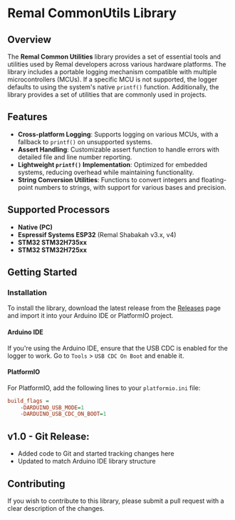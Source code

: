 # Remal CommonUtils Library

## Overview
The **Remal Common Utilities** library provides a set of essential tools and utilities used by Remal developers across various hardware platforms. The library includes a portable logging mechanism compatible with multiple microcontrollers (MCUs). If a specific MCU is not supported, the logger defaults to using the system's native `printf()` function. Additionally, the library provides a set of utilities that are commonly used in projects.

## Features
- **Cross-platform Logging**: Supports logging on various MCUs, with a fallback to `printf()` on unsupported systems.
- **Assert Handling**: Customizable assert function to handle errors with detailed file and line number reporting.
- **Lightweight `printf()` Implementation**: Optimized for embedded systems, reducing overhead while maintaining functionality.
- **String Conversion Utilities**: Functions to convert integers and floating-point numbers to strings, with support for various bases and precision.

## Supported Processors
- **Native (PC)**
- **Espressif Systems ESP32** (Remal Shabakah v3.x, v4)
- **STM32 STM32H735xx**
- **STM32 STM32H725xx**

## Getting Started
### Installation
To install the library, download the latest release from the [Releases](ww) page and import it into your Arduino IDE or PlatformIO project.

#### Arduino IDE
If you're using the Arduino IDE, ensure that the USB CDC is enabled for the logger to work. Go to `Tools` > `USB CDC On Boot` and enable it.

#### PlatformIO
For PlatformIO, add the following lines to your `platformio.ini` file:
```ini
build_flags = 
    -DARDUINO_USB_MODE=1
    -DARDUINO_USB_CDC_ON_BOOT=1
```

## v1.0 - Git Release:
- Added code to Git and started tracking changes here
- Updated to match Arduino IDE library structure

## Contributing
If you wish to contribute to this library, please submit a pull request with a clear description of the changes.